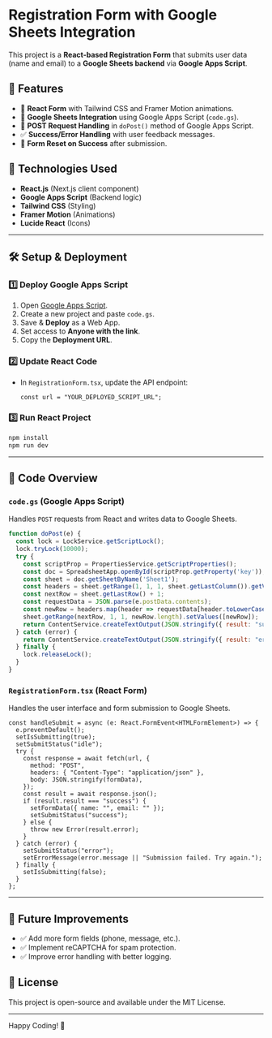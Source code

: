 # Registration Form with Google Sheets Integration

This project is a **React-based Registration Form** that submits user data (name and email) to a **Google Sheets backend** via **Google Apps Script**.

## 🚀 Features
- 🌟 **React Form** with Tailwind CSS and Framer Motion animations.
- 🔄 **Google Sheets Integration** using Google Apps Script (`code.gs`).
- 📡 **POST Request Handling** in `doPost()` method of Google Apps Script.
- ✅ **Success/Error Handling** with user feedback messages.
- 🔄 **Form Reset on Success** after submission.

## 📌 Technologies Used
- **React.js** (Next.js client component)
- **Google Apps Script** (Backend logic)
- **Tailwind CSS** (Styling)
- **Framer Motion** (Animations)
- **Lucide React** (Icons)

---

## 🛠️ Setup & Deployment

### 1️⃣ Deploy Google Apps Script
1. Open [Google Apps Script](https://script.google.com/).
2. Create a new project and paste `code.gs`.
3. Save & **Deploy** as a Web App.
4. Set access to **Anyone with the link**.
5. Copy the **Deployment URL**.

### 2️⃣ Update React Code
- In `RegistrationForm.tsx`, update the API endpoint:
  ```tsx
  const url = "YOUR_DEPLOYED_SCRIPT_URL";
  ```

### 3️⃣ Run React Project
```bash
npm install
npm run dev
```

---

## 📝 Code Overview

### `code.gs` (Google Apps Script)
Handles `POST` requests from React and writes data to Google Sheets.

```javascript
function doPost(e) {
  const lock = LockService.getScriptLock();
  lock.tryLock(10000);
  try {
    const scriptProp = PropertiesService.getScriptProperties();
    const doc = SpreadsheetApp.openById(scriptProp.getProperty('key'));
    const sheet = doc.getSheetByName('Sheet1');
    const headers = sheet.getRange(1, 1, 1, sheet.getLastColumn()).getValues()[0];
    const nextRow = sheet.getLastRow() + 1;
    const requestData = JSON.parse(e.postData.contents);
    const newRow = headers.map(header => requestData[header.toLowerCase()] || '');
    sheet.getRange(nextRow, 1, 1, newRow.length).setValues([newRow]);
    return ContentService.createTextOutput(JSON.stringify({ result: "success" })).setMimeType(ContentService.MimeType.JSON);
  } catch (error) {
    return ContentService.createTextOutput(JSON.stringify({ result: "error", error: error.toString() })).setMimeType(ContentService.MimeType.JSON);
  } finally {
    lock.releaseLock();
  }
}
```

### `RegistrationForm.tsx` (React Form)
Handles the user interface and form submission to Google Sheets.

```tsx
const handleSubmit = async (e: React.FormEvent<HTMLFormElement>) => {
  e.preventDefault();
  setIsSubmitting(true);
  setSubmitStatus("idle");
  try {
    const response = await fetch(url, {
      method: "POST",
      headers: { "Content-Type": "application/json" },
      body: JSON.stringify(formData),
    });
    const result = await response.json();
    if (result.result === "success") {
      setFormData({ name: "", email: "" });
      setSubmitStatus("success");
    } else {
      throw new Error(result.error);
    }
  } catch (error) {
    setSubmitStatus("error");
    setErrorMessage(error.message || "Submission failed. Try again.");
  } finally {
    setIsSubmitting(false);
  }
};
```

---

## 🎯 Future Improvements
- ✅ Add more form fields (phone, message, etc.).
- ✅ Implement reCAPTCHA for spam protection.
- ✅ Improve error handling with better logging.

## 📜 License
This project is open-source and available under the MIT License.


<!-- Prize will be update
Problem statement will be chnage
faculty corrdinator will add -->

---

Happy Coding! 🚀

